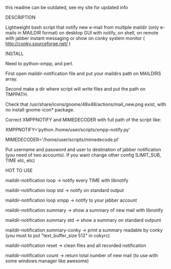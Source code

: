 this readme can be outdated, see my site for updated info

DESCRIPTION

Lightweight bash script that notify new e-mail from multiple maildir (only e-mails in MAILDIR format) on desktop GUI with notify, on shell, on remote with jabber instant messaging or show on conky  system monitor ( http://conky.sourceforge.net/ )

INSTALL

Need to python-xmpp, and perl.

First open maildir-notification file and put your maildirs path on MAILDIRS array.

Second make a dir where script will write files and put the path on TMPPATH.

Check that /usr/share/icons/gnome/48x48/actions/mail_new.png exist, with no install gnome-icon* package.

Correct XMPPNOTIFY and MIMEDECODER with full path of the script like:

XMPPNOTIFY='python /home/user/scripts/xmpp-notify.py'

MIMEDECODER='/home/user/scripts/mimedecode.pl'

Put username and password and user to destination of jabber notification (you need of two accounts).
If you want change other config (LIMIT_SUB, TIME etc, etc)


HOT TO USE

maildir-notification loop		                   -> notify every TIME with libnotify

maildir-notification loop std		               -> notify on standard output

maildir-notification loop xmpp		             -> notify to your jabber account

maildir-notification summary		     	  	     -> show a summary of new mail with libnotify

maildir-notification summary std			         ->	show a summary on standard outpunt

maildir-notification summary-conky 		      		-> print a summary readable by conky (you must to put "text_buffer_size 512" in cokyrc)

maildir-notification reset				            	-> clean files and all recorded notification

maildir-notification count 				            	-> return total number of new mail (to use with some windows manager like awesome)

